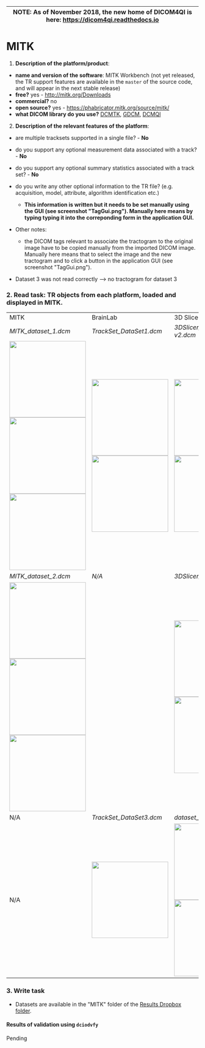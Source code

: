 | NOTE: As of November 2018, the new home of DICOM4QI is here: https://dicom4qi.readthedocs.io|
| --- |

# MITK

1. **Description of the platform/product**:
 * **name and version of the software**: MITK Workbench (not yet released, the TR support features are available in the `master` of the source code, and will appear in the next stable release)
 * **free?** yes - http://mitk.org/Downloads
 * **commercial?** no
 * **open source?** yes - https://phabricator.mitk.org/source/mitk/
 * **what DICOM library do you use?** [DCMTK](http://dcmtk.org), [GDCM](http://gdcm.sourceforge.net/), [DCMQI](http://github.com/qiicr/dcmqi)

2. **Description of the relevant features of the platform**:
  - are multiple tracksets supported in a single file? - **No**
  - do you support any optional measurement data associated with a track? - **No**
  - do you support any optional summary statistics associated with a track set? - **No**
  - do you write any other optional information to the TR file? (e.g. acquisition, model, attribute, algorithm identification etc.)
    - **This information is written but it needs to be set manually using the GUI (see screenshot "TagGui.png"). Manually here means by typing typing it into the correponding form in the application GUI.**

  - Other notes:
    - the DICOM tags relevant to associate the tractogram to the original image have to be copied manually from the imported DICOM image. Manually here means that to select the image and the new tractogram and to click a button in the application GUI (see screenshot "TagGui.png").
   -  Dataset 3 was not read correctly --> no tractogram for dataset 3

### 2. Read task: TR objects from each platform, loaded and displayed in MITK.

<table>
<tr>
  <td width="33%">MITK</td>
  <td width="33%">BrainLab</td>
  <td width="33%">3D Slicer</td>
</tr>


<!-- dataset_1 -->
<tr>
  <td><i>MITK_dataset_1.dcm</i></td>
  <td><i>TrackSet_DataSet1.dcm</i></td>
  <td><i>3DSlicer_dataset[..]-v2.dcm</i></td>
</tr>

<tr>
  <td>
    <img src="mitk/mitk_dataset_1_3D_View1_tube.png" width="200">
    <img src="mitk/mitk_dataset_1_sagittal.png" width="200">
    <img src="mitk/mitk_dataset_1_axial.png" width="200">
  </td>

   <td>
    <img src="mitk/brainlab_dataset_1_2D.png" width="200">
    <img src="mitk/brainlab_dataset_1_3D.png" width="200">
   </td>

   <td>
    <img src="mitk/slicer_dataset_1_2D.png" width="200">
    <img src="mitk/slicer_dataset_1_3D.png" width="200">
   </td>
</tr>


<!-- dataset_2 -->
<tr>
  <td><i>MITK_dataset_2.dcm</i></td>
  <td><i>N/A</i></td>
  <td><i>3DSlicer_dataset_2[..].dcm</i></td>
</tr>

<tr>
   <td>
    <img src="mitk/mitk_dataset_2_3D_View1_tube.png" width="200">
    <img src="mitk/mitk_dataset_2_sagittal.png" width="200">
    <img src="mitk/mitk_dataset_2_axial.png" width="200">
   </td>

   <td><!-- BrainLab n/a --></td>

   <td>
     <img src="mitk/slicer_dataset_2_2D.png" width="200">
     <img src="mitk/slicer_dataset_2_3D.png" width="200">

   </td>

</tr>

<!-- dataset_3 -->
<tr>
  <td>N/A</td>
  <td><i>TrackSet_DataSet3.dcm</i></td>
  <td><i>dataset_3_GeSignaHDx.dcm</i></td>
</tr>

<tr>
  <td>
  N/A
  </td>

  <td>
  <img src="mitk/brainlab_dataset_3_3D.png" width="200">
  </td>

  <td>
  <img src="mitk/slicer_dataset_3_2D.png" width="200">
  <img src="mitk/slicer_dataset_3_3D.png" width="200">
  </td>

</tr>
</table>


### 3. Write task
- Datasets are available in the "MITK" folder of the [Results Dropbox folder](https://www.dropbox.com/sh/gmy2nt1mlfk1k2w/AADIdfcLUUZ8ViAh7i6x0aana?dl=0).


#### Results of validation using `dciodvfy`

Pending
